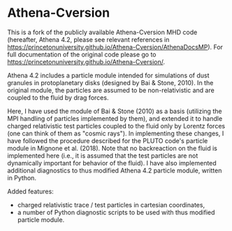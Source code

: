 # Athena-Cversion
This is a fork of the publicly available Athena-Cversion MHD code (hereafter, Athena 4.2, please see relevant references in https://princetonuniversity.github.io/Athena-Cversion/AthenaDocsMP). For full documentation of the original code please go to https://princetonuniversity.github.io/Athena-Cversion/.

Athena 4.2 includes a particle module intended for simulations of dust granules in protoplanetary disks (designed by Bai & Stone, 2010). In the original module, the particles are assumed to be non-relativistic and are coupled to the fluid by drag forces.

Here, I have used the module of Bai & Stone (2010) as a basis (utilizing the MPI handling of particles implemented by them), and extended it to handle charged relativistic test particles coupled to the fluid only by Lorentz forces (one can think of them as "cosmic rays"). In implementing these changes, I have followed the procedure described for the PLUTO code's particle module in Mignone et al. (2018). Note that no backreaction on the fluid is implemented here (i.e., it is assumed that the test particles are not dynamically important for behavior of the fluid). I have also implemented additional diagnostics to thus modified Athena 4.2 particle module, written in Python.

Added features:
 - charged relativistic trace / test particles in cartesian coordinates,
 - a number of Python diagnostic scripts to be used with thus modified particle module.
